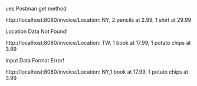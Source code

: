 ues Postman get method </p>
http://localhost:8080/invoice/Location: NY, 2 pencils at 2.99, 1 shirt at 29.99</p>
</p></p>
Location Data Not Found!</p>
http://localhost:8080/invoice/Location: TW, 1 book at 17.99, 1 potato chips at 3.99</p>
</p></p>
Input Data Format Error!</p>
http://localhost:8080/invoice/Location: NY,1 book at 17.99, 1 potato chips at 3.99</p>
